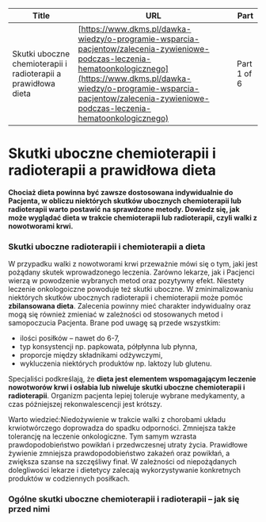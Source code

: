 | **Title**       | **URL**           | **Part**              |
|-----------------|-------------------|-----------------------|
| Skutki uboczne chemioterapii i radioterapii a prawidłowa dieta         | [https://www.dkms.pl/dawka-wiedzy/o-programie-wsparcia-pacjentow/zalecenia-zywieniowe-podczas-leczenia-hematoonkologicznego](https://www.dkms.pl/dawka-wiedzy/o-programie-wsparcia-pacjentow/zalecenia-zywieniowe-podczas-leczenia-hematoonkologicznego)    | Part 1 of 6          |

# Skutki uboczne chemioterapii i radioterapii a prawidłowa dieta

**Chociaż dieta powinna być zawsze dostosowana indywidualnie do Pacjenta, w obliczu niektórych skutków ubocznych chemioterapii lub radioterapii warto postawić na sprawdzone metody. Dowiedz się, jak może wyglądać dieta w trakcie chemioterapii lub radioterapii, czyli walki z nowotworami krwi.**


### Skutki uboczne radioterapii i chemioterapii a dieta


W przypadku walki z nowotworami krwi przeważnie mówi się o tym, jaki jest pożądany skutek wprowadzonego leczenia. Zarówno lekarze, jak i Pacjenci wierzą w powodzenie wybranych metod oraz pozytywny efekt. Niestety leczenie onkologoiczne powoduje też skutki uboczne. W zminimalizowaniu niektórych skutków ubocznych radioterapii i chemioterapii może pomóc **zbilansowana dieta**. Zalecenia powinny mieć charakter indywidualny oraz mogą się również zmieniać w zależności od stosowanych metod i samopoczucia Pacjenta. Brane pod uwagę są przede wszystkim:


* ilości posiłków – nawet do 6\-7,
* typ konsystencji np. papkowata, półpłynna lub płynna,
* proporcje między składnikami odżywczymi,
* wykluczenia niektórych produktów np. laktozy lub glutenu.


Specjaliści podkreślają, że **dieta jest elementem wspomagającym leczenie nowotworów krwi i osłabia lub niweluje skutki uboczne chemioterapii i radioterapii**. Organizm pacjenta lepiej toleruje wybrane medykamenty, a czas późniejszej rekonwalescencji jest krótszy.


Warto wiedzieć:Niedożywienie w trakcie walki z chorobami układu krwiotwórczego doprowadza do spadku odporności. Zmniejsza także tolerancję na leczenie onkologiczne. Tym samym wzrasta prawdopodobieństwo powikłań i przedwczesnej utraty życia.
Prawidłowe żywienie zmniejsza prawdopodobieństwo zakażeń oraz powikłań, a zwiększa szanse na szczęśliwy finał. W zależności od niepożądanych dolegliwości lekarze i dietetycy zalecają wykorzystywanie konkretnych produktów w codziennych posiłkach.


### Ogólne skutki uboczne chemioterapii i radioterapii – jak się przed nimi 